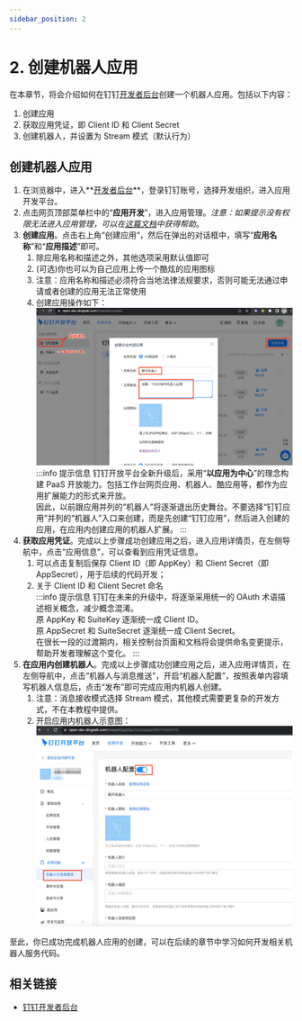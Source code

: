 ```yaml
---
sidebar_position: 2
---
```


# 2. 创建机器人应用

在本章节，将会介绍如何在钉钉[开发者后台](https://open-dev.dingtalk.com)创建一个机器人应用。包括以下内容：
1. 创建应用
2. 获取应用凭证，即 Client ID 和 Client Secret
3. 创建机器人，并设置为 Stream 模式（默认行为）

## 创建机器人应用

1. 在浏览器中，进入**[开发者后台](https://open-dev.dingtalk.com)**，登录钉钉账号，选择开发组织，进入应用开发平台。
2. 点击网页顶部菜单栏中的“**应用开发**”，进入应用管理。*注意：如果提示没有权限无法进入应用管理，可以在[这篇文档](/docs/explore/portal/grant-admin)中获得帮助*。
3. **创建应用**。点击右上角“创建应用“，然后在弹出的对话框中，填写“**应用名称**”和“**应用描述**”即可。
    1. 除应用名称和描述之外，其他选项采用默认值即可
    2. (可选)你也可以为自己应用上传一个酷炫的应用图标
    3. 注意：应用名称和描述必须符合当地法律法规要求，否则可能无法通过申请或者创建的应用无法正常使用
    4. 创建应用操作如下：<br />![创建应用](/img/explore/stream/bot/create-app.jpg)
       :::info 提示信息
       钉钉开放平台全新升级后，采用“**以应用为中心**”的理念构建 PaaS 开放能力。包括工作台网页应用、机器人、酷应用等，都作为应用扩展能力的形式来开放。<br />
       因此，以前跟应用并列的“机器人”将逐渐退出历史舞台。不要选择“钉钉应用”并列的“机器人”入口来创建，而是先创建“钉钉应用”，然后进入创建的应用，在应用内创建应用的机器人扩展。
       :::
4. **获取应用凭证**。完成以上步骤成功创建应用之后，进入应用详情页，在左侧导航中，点击“应用信息”，可以查看到应用凭证信息。
    1. 可以点击复制后保存 Client ID（即 AppKey）和 Client Secret（即 AppSecret），用于后续的代码开发；
    2. 关于 Client ID 和 Client Secret 命名<br />
       :::info 提示信息
       钉钉在未来的升级中，将逐渐采用统一的 OAuth 术语描述相关概念，减少概念混淆。<br />
       原 AppKey 和 SuiteKey 逐渐统一成 Client ID。<br />
       原 AppSecret 和 SuiteSecret 逐渐统一成 Client Secret。<br />
       在很长一段的过渡期内，相关控制台页面和文档将会提供命名变更提示，帮助开发者理解这个变化。
       :::
5. **在应用内创建机器人**。完成以上步骤成功创建应用之后，进入应用详情页，在左侧导航中，点击“机器人与消息推送”，开启“机器人配置”，按照表单内容填写机器人信息后，点击“发布”即可完成应用内机器人创建。
    1. 注意：消息接收模式选择 Stream 模式，其他模式需要更复杂的开发方式，不在本教程中提供。
    2. 开启应用内机器人示意图：<br />![开启机器人](/img/explore/stream/bot/enable-chatbot.jpg)

至此，你已成功完成机器人应用的创建，可以在后续的章节中学习如何开发相关机器人服务代码。

## 相关链接

* [钉钉开发者后台](https://open-dev.dingtalk.com)